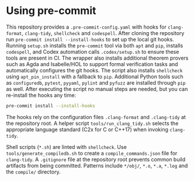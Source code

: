 # Using pre-commit

This repository provides a `.pre-commit-config.yaml` with hooks for
`clang-format`, `clang-tidy`, `shellcheck` and `codespell`. After cloning the
repository run `pre-commit install --install-hooks` to set up the local git
hooks. Running `setup.sh` installs the `pre-commit` tool via both `apt` and
`pip`, installs `codespell`, and Codex automation calls `.codex/setup.sh` to
ensure these tools are present in CI.
The wrapper also installs additional theorem provers such as Agda and Isabelle/HOL to
support formal verification tasks and automatically configures the git hooks.
The script also installs `shellcheck` using `apt_pin_install` with a fallback to `pip`. Additional Python
tools such as `configuredb`, `pytest`, `pyyaml`, `pylint` and `pyfuzz` are
installed through `pip` as well. After executing
the script no manual steps are needed, but you can re-install the hooks any
time:

```sh
pre-commit install --install-hooks
```

The hooks rely on the configuration files `.clang-format` and
`.clang-tidy` at the repository root.  A helper script
`tools/run_clang_tidy.sh` selects the appropriate language standard
(C2x for C or C++17) when invoking `clang-tidy`.

Shell scripts (`*.sh`) are linted with `shellcheck`.
Use `tools/generate_compiledb.sh` to create a `compile_commands.json` file for
`clang-tidy`.
A `.gitignore` file at the repository root prevents common build artifacts from
being committed. Patterns include `*/obj/`, `*.o`, `*.a`, `*.log` and the
`compile/` directory.
